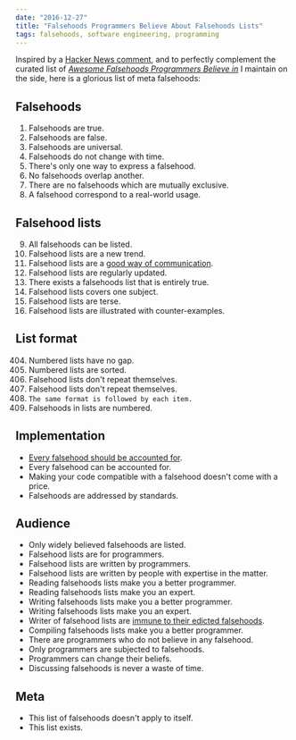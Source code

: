 ```yaml
---
date: "2016-12-27"
title: "Falsehoods Programmers Believe About Falsehoods Lists"
tags: falsehoods, software engineering, programming
---
```


Inspired by a [Hacker News
comment](https://news.ycombinator.com/item?id=13260149), and to perfectly
complement the curated list of [*Awesome Falsehoods Programmers Believe
in*](https://github.com/kdeldycke/awesome-falsehood) I maintain on the side,
here is a glorious list of meta falsehoods:

## Falsehoods

1. Falsehoods are true.
2. Falsehoods are false.
3. Falsehoods are universal.
4. Falsehoods do not change with time.
5. There's only one way to express a falsehood.
6. No falsehoods overlap another.
7. There are no falsehoods which are mutually exclusive.
8. A falsehood correspond to a real-world usage.

## Falsehood lists

9. All falsehoods can be listed.
10. Falsehood lists are a new trend.
11. Falsehood lists are a [good way of communication](http://cachestocaches.com/2019/8/myths-list-antipattern/).
12. Falsehood lists are regularly updated.
13. There exists a falsehoods list that is entirely true.
14. Falsehood lists covers one subject.
15. Falsehood lists are terse.
16. Falsehood lists are illustrated with counter-examples.

## List format

404. Numbered lists have no gap.
999. Numbered lists are sorted.
406. Falsehood lists don't repeat themselves.
407. Falsehood lists don't repeat themselves.
408. `The same format is followed by each item.`
409. Falsehoods in lists are numbered.

## Implementation

 * [Every falsehood should be accounted for](https://twitter.com/hugojonker/status/1328373874589839361).
 * Every falsehood can be accounted for.
 * Making your code compatible with a falsehood doesn't come with a price.
 * Falsehoods are addressed by standards.

## Audience

 * Only widely believed falsehoods are listed.
 * Falsehood lists are for programmers.
 * Falsehood lists are written by programmers.
 * Falsehood lists are written by people with expertise in the matter.
 * Reading falsehoods lists make you a better programmer.
 * Reading falsehoods lists make you an expert.
 * Writing falsehoods lists make you a better programmer.
 * Writing falsehoods lists make you an expert.
 * Writer of falsehood lists are [immune to their edicted
falsehoods](https://twitter.com/benjiweber/status/785422755843956736).
 * Compiling falsehoods lists make you a better programmer.
 * There are programmers who do not believe in any falsehood.
 * Only programmers are subjected to falsehoods.
 * Programmers can change their beliefs.
 * Discussing falsehoods is never a waste of time.

## Meta

 * This list of falsehoods doesn't apply to itself.
 * This list exists.
